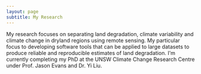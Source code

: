 ```yaml
---
layout: page
subtitle: My Research
---
```


My research focuses on separating land degradation, climate variability and climate change in dryland regions using remote sensing. My particular focus to developing software tools that can be applied to large datasets to produce reliable and reproducible estimates of land degradation.   I'm currently completing my PhD at the UNSW Climate Change Research Centre under Prof. Jason Evans and Dr. Yi Liu.   